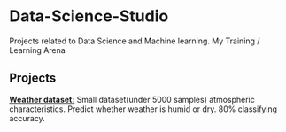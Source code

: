 # Data-Science-Studio
Projects related to Data Science and Machine learning. My Training / Learning Arena 

## Projects
[**Weather dataset:**](weather/weather.ipynb) Small dataset(under 5000 samples) atmospheric characteristics. Predict whether weather is humid or dry. 80%  classifying accuracy.
